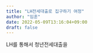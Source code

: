 ```yaml
---
title: "LH전세대출로 집구하기 여정"
author: "임훈"
date: 2022-05-09T13:16:04+09:00
draft: false
---
```


LH를 통해서 청년전세대출을
